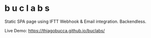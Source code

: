 # b u c l a b s 

Static SPA page using IFTT Webhook & Email integration. Backendless.

Live Demo: https://thiagobucca.github.io/buclabs/
